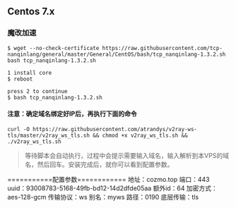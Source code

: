 ## Centos 7.x
### 魔改加速
```
$ wget --no-check-certificate https://raw.githubusercontent.com/tcp-nanqinlang/general/master/General/CentOS/bash/tcp_nanqinlang-1.3.2.sh
bash tcp_nanqinlang-1.3.2.sh
```

```
1 install core
$ reboot
```

```
press 2 to continue
$ bash tcp_nanqinlang-1.3.2.sh
```
#### 注意：确定域名绑定好IP后，再执行下面的命令

```
curl -O https://raw.githubusercontent.com/atrandys/v2ray-ws-tls/master/v2ray_ws_tls.sh && chmod +x v2ray_ws_tls.sh && ./v2ray_ws_tls.sh
```
> 等待脚本会自动执行，过程中会提示需要输入域名，输入解析到本VPS的域名，然后回车。安装完成后，就你可以看到配置参数。

 ===========配置参数============ 
 地址：cozmo.top 
 端口：443 
 uuid：93008783-5168-49fb-bd12-14d2dfde05aa 
 额外id：64 
 加密方式：aes-128-gcm 
 传输协议：ws 
 别名：myws 
 路径：0190 
 底层传输：tls
